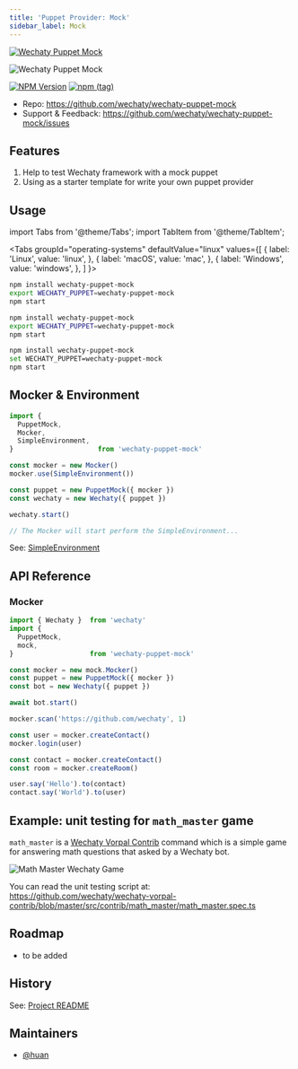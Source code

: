 ```yaml
---
title: 'Puppet Provider: Mock'
sidebar_label: Mock
---
```


[![Wechaty Puppet Mock](https://img.shields.io/badge/Puppet-Mock-blueviolet)](mock)

![Wechaty Puppet Mock](https://raw.githubusercontent.com/wechaty/wechaty-puppet-mock/HEAD/docs/images/mock.png)

[![NPM Version](https://badge.fury.io/js/wechaty-puppet-mock.svg)](https://badge.fury.io/js/wechaty-puppet-mock)
[![npm (tag)](https://img.shields.io/npm/v/wechaty-puppet-mock/next.svg)](https://www.npmjs.com/package/wechaty-puppet-mock?activeTab=versions)

- Repo: <https://github.com/wechaty/wechaty-puppet-mock>
- Support & Feedback: <https://github.com/wechaty/wechaty-puppet-mock/issues>

## Features

1. Help to test Wechaty framework with a mock puppet
1. Using as a starter template for write your own puppet provider

## Usage

<!-- MDX import -->
import Tabs from '@theme/Tabs';
import TabItem from '@theme/TabItem';

<Tabs
  groupId="operating-systems"
  defaultValue="linux"
  values={[
    { label: 'Linux',   value: 'linux', },
    { label: 'macOS',   value: 'mac', },
    { label: 'Windows', value: 'windows', },
  ]
}>

<TabItem value="linux">

```sh
npm install wechaty-puppet-mock
export WECHATY_PUPPET=wechaty-puppet-mock
npm start
```

</TabItem>
<TabItem value="mac">

```sh
npm install wechaty-puppet-mock
export WECHATY_PUPPET=wechaty-puppet-mock
npm start
```

</TabItem>
<TabItem value="windows">

```sh
npm install wechaty-puppet-mock
set WECHATY_PUPPET=wechaty-puppet-mock
npm start
```

</TabItem>
</Tabs>

## Mocker & Environment

```ts
import {
  PuppetMock,
  Mocker,
  SimpleEnvironment,
}                     from 'wechaty-puppet-mock'

const mocker = new Mocker()
mocker.use(SimpleEnvironment())

const puppet = new PuppetMock({ mocker })
const wechaty = new Wechaty({ puppet })

wechaty.start()

// The Mocker will start perform the SimpleEnvironment...
```

See: [SimpleEnvironment](https://github.com/wechaty/wechaty-puppet-mock/blob/master/src/mock/environment.ts)

## API Reference

### Mocker

```ts
import { Wechaty }  from 'wechaty'
import { 
  PuppetMock,
  mock,
}                   from 'wechaty-puppet-mock'

const mocker = new mock.Mocker()
const puppet = new PuppetMock({ mocker })
const bot = new Wechaty({ puppet })

await bot.start()

mocker.scan('https://github.com/wechaty', 1)

const user = mocker.createContact()
mocker.login(user)

const contact = mocker.createContact()
const room = mocker.createRoom()

user.say('Hello').to(contact)
contact.say('World').to(user)
```

## Example: unit testing for `math_master` game

`math_master` is a [Wechaty Vorpal Contrib](https://github.com/wechaty/wechaty-vorpal-contrib) command which is a simple game for answering math questions that asked by a Wechaty bot.

![Math Master Wechaty Game](https://raw.githubusercontent.com/wechaty/wechaty-vorpal-contrib/HEAD/docs/images/math-master.png)

You can read the unit testing script at: <https://github.com/wechaty/wechaty-vorpal-contrib/blob/master/src/contrib/math_master/math_master.spec.ts>

## Roadmap

- to be added

## History

See: [Project README](https://github.com/wechaty/wechaty-puppet-mock#history)

## Maintainers

- [@huan](https://wechaty.js.org/contributors/huan)
